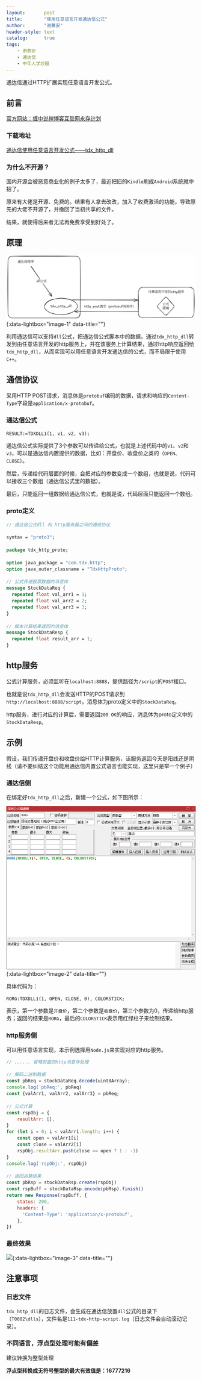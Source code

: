 ```yaml
---
layout:       post
title:        "使用任意语言开发通达信公式"
author:       "谢慕安"
header-style: text
catalog:      true
tags:
    - 谢慕安
    - 通达信
    - 中年人学炒股
---
```


通达信通过HTTP扩展实现任意语言开发公式。

## 前言

[官方网站：缠中说禅博客互联网永存计划](chzhshch.org)

### 下载地址

[通达信使用任意语言开发公式——tdx_http_dll](https://download.chzhshch.org/tdx_http_dll_20240727.zip)


### 为什么不开源？

国内开源会被恶意商业化的例子太多了，最近把旧的`Kindle`刷成`Android`系统就中招了。

原来有大佬是开源、免费的。结果有人拿去改改，加入了收费激活的功能，导致原先的大佬不开源了，并撤回了当初共享的文件。

结果，就使得后来者无法再免费享受到好处了。



## 原理

[![](/img/in-post/20240727-architecture.png)](/img/in-post/20240727-architecture.png){:data-lightbox="image-1" data-title=""}



利用通达信可以支持`dll`公式，把通达信公式脚本中的数据，通过`tdx_http_dll`转发到由任意语言开发的http服务上，并在该服务上计算结果，通过http响应返回给`tdx_http_dll`，从而实现可以用任意语言开发通达信的公式，而不局限于使用`C++`。



## 通信协议

采用HTTP POST请求，消息体是`protobuf`编码的数据，请求和响应的`Content-Type`字段是`application/x-protobuf`。



### 通达信公式

```
RESULT:=TDXDLL1(1, v1, v2, v3);
```



通达信公式实际提供了3个参数可以传递给公式，也就是上述代码中的`v1`、`v2`和`v3`，可以是通达信内置提供的数据，比如：开盘价、收盘价之类的（`OPEN`、`CLOSE`）。



然后，传递给代码层面的时候，会把对应的参数变成一个数组，也就是说，代码可以接收三个数组（通达信公式里的数据）。



最后，只能返回一组数据给通达信公式，也就是说，代码层面只能返回一个数组。



### proto定义

```protobuf
// 通达信公式dll 和 http服务器之间的通信协议

syntax = "proto3";

package tdx_http_proto;

option java_package = "com.tdx.http";
option java_outer_classname = "TdxHttpProto";

// 公式传递股票数据的消息体
message StockDataReq {
  repeated float val_arr1 = 1;
  repeated float val_arr2 = 2;
  repeated float val_arr3 = 3;
}

// 脚本计算结果返回的消息体
message StockDataResp {
  repeated float result_arr = 1;
}

```



## http服务

公式计算服务，必须监听在`localhost:8888`，提供路径为`/script`的`POST`接口。

也就是说`tdx_http_dll`会发送HTTP的POST请求到`http://localhost:8888/script`，消息体为proto定义中的`StockDataReq`。

http服务，进行对应的计算后，需要返回`200 OK`的响应，消息体为proto定义中的`StockDataResp`。



## 示例

假设，我们传递开盘价和收盘价给HTTP计算服务，该服务返回今天是阳线还是阴线（请不要纠结这个功能用通达信内置公式语言也能实现，这里只是举一个例子）



### 通达信侧

在绑定好`tdx_http_dll`之后，新建一个公式，如下图所示：

[![](/img/in-post/20240727-example1.png)](/img/in-post/20240727-example1.png){:data-lightbox="image-2" data-title=""}



具体代码为：

`RORG:TDXDLL1(1, OPEN, CLOSE, 0), COLORSTICK;`

表示，第一个参数是`开盘价`，第二个参数是`收盘价`，第三个参数为0，传递给http服务；返回的结果是`RORG`，最后的`COLORSTICK`表示用红绿柱子来绘制结果。



### http服务侧

可以用任意语言实现，本示例选择用`Node.js`来实现对应的http服务。



```javascript
// ...... 省略前面的http消息体处理

// 解码二进制数据
const pbReq = stockDataReq.decode(uint8Array);
console.log('pbReq:', pbReq)
const {valArr1, valArr2, valArr3} = pbReq;

// 公式计算
const rspObj = {
	resultArr: [],
}
for (let i = 0; i < valArr1.length; i++) {
    const open = valArr1[i]
    const close = valArr2[i]
    rspObj.resultArr.push(close >= open ? 1 : -1)
}
console.log('rspObj:', rspObj)

// 返回运算结果
const pbRsp = stockDataRsp.create(rspObj)
const rspBuff = stockDataRsp.encode(pbRsp).finish()
return new Response(rspBuff, {
    status: 200,
    headers: {
      'Content-Type': 'application/x-protobuf',
    },
})
```



### 最终效果

[![](/img/in-post/20240727-example2.png)](/img/in-post/20240727-example2.png){:data-lightbox="image-3" data-title=""}



## 注意事项

### 日志文件

`tdx_http_dll`的日志文件，会生成在通达信放置`dll`公式的目录下（`T0002\dlls`），文件名是`111-tdx-http-script.log`（日志文件会自动滚动记录）。



### 不同语言，浮点型处理可能有偏差

建议转换为整型处理

**浮点型转换成无符号整型的最大有效值是：16777216**
